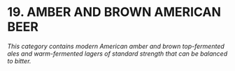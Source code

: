 # 19. AMBER AND BROWN AMERICAN BEER

_This category contains modern American amber and brown top-fermented ales and warm-fermented lagers of standard strength that can be balanced to bitter._
